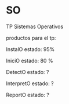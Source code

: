 # SO

TP Sistemas Operativos

productos para el tp:

InstalO       estado: 95%

IniciO        estado: 80 %

DetectO       estado: ?

InterpretO    estado: ?

ReportO       estado: ?
